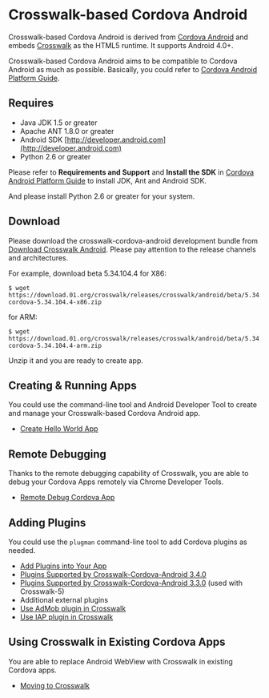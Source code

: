 Crosswalk-based Cordova Android
==
Crosswalk-based Cordova Android is derived from [Cordova Android](https://github.com/apache/cordova-android) and embeds [Crosswalk](https://github.com/crosswalk-project/crosswalk) as the HTML5 runtime. It supports Android 4.0+.

Crosswalk-based Cordova Android aims to be compatible to Cordova Android as much as possible. Basically, you could refer to [Cordova Android Platform Guide](http://cordova.apache.org/docs/en/3.3.0/guide_platforms_android_index.md.html#Android%20Platform%20Guide).

Requires
---

- Java JDK 1.5 or greater
- Apache ANT 1.8.0 or greater
- Android SDK [http://developer.android.com](http://developer.android.com)
- Python 2.6 or greater

Please refer to **Requirements and Support** and **Install the SDK** in [Cordova Android Platform Guide](http://cordova.apache.org/docs/en/3.3.0/guide_platforms_android_index.md.html#Android%20Platform%20Guide) to install JDK, Ant and Android SDK.

And please install Python 2.6 or greater for your system.

Download
---

Please download the crosswalk-cordova-android development bundle from [Download Crosswalk Android](https://download.01.org/crosswalk/releases/crosswalk/android). Please pay attention to the release channels  and architectures.

For example, download beta 5.34.104.4 for X86:

    $ wget https://download.01.org/crosswalk/releases/crosswalk/android/beta/5.34.104.4/x86/crosswalk-cordova-5.34.104.4-x86.zip

for ARM:

    $ wget https://download.01.org/crosswalk/releases/crosswalk/android/beta/5.34.104.4/arm/crosswalk-cordova-5.34.104.4-arm.zip

Unzip it and you are ready to create app.

Creating & Running Apps
---

You could use the command-line tool and Android Developer Tool to create and manage your Crosswalk-based Cordova Android app.
 * [Create Hello World App](Create-Sample-App-With-Crosswalk-Cordova-Android)

Remote Debugging
---

Thanks to the remote debugging capability of Crosswalk, you are able to debug your Cordova Apps remotely via Chrome Developer Tools.
 * [Remote Debug Cordova App](Remote-Debugging-With-Crosswalk-Cordova-Android)

Adding Plugins
---

You could use the `plugman` command-line tool to add Cordova plugins as needed.
 * [Add Plugins into Your App](Add-Plugins-With-Crosswalk-Cordova-Android)
 * [Plugins Supported by Crosswalk-Cordova-Android 3.4.0](Plugins-List-@-3.4.0-Supported-by-Crosswalk-Cordova-Android)
 * [Plugins Supported by Crosswalk-Cordova-Android 3.3.0](Plugins-List-@-3.3.0-Supported-by-Crosswalk-Cordova-Android) (used with Crosswalk-5)
 * Additional external plugins
  * [Use AdMob plugin in Crosswalk](AdMob-Plugin-on-Crosswalk)
  * [Use IAP plugin in Crosswalk ](IAP-Plugin-on-Crosswalk)

Using Crosswalk in Existing Cordova Apps
---
You are able to replace Android WebView with Crosswalk in existing Cordova apps.
 * [Moving to Crosswalk](Moving-Existing-Cordova-App-To-Crosswalk)